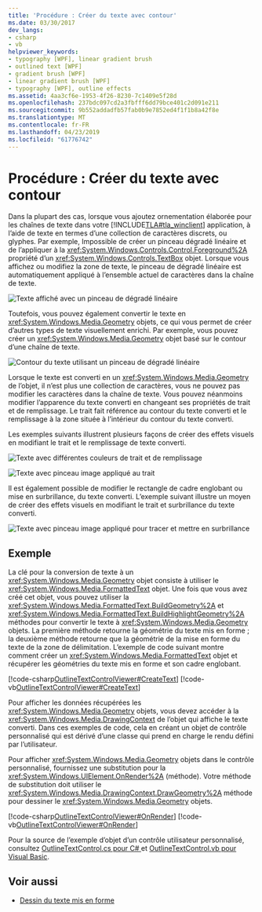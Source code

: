 ```yaml
---
title: 'Procédure : Créer du texte avec contour'
ms.date: 03/30/2017
dev_langs:
- csharp
- vb
helpviewer_keywords:
- typography [WPF], linear gradient brush
- outlined text [WPF]
- gradient brush [WPF]
- linear gradient brush [WPF]
- typography [WPF], outline effects
ms.assetid: 4aa3cf6e-1953-4f26-8230-7c1409e5f28d
ms.openlocfilehash: 237bdc097cd2a3fbfff6dd79bce401c2d091e211
ms.sourcegitcommit: 9b552addadfb57fab0b9e7852ed4f1f1b8a42f8e
ms.translationtype: MT
ms.contentlocale: fr-FR
ms.lasthandoff: 04/23/2019
ms.locfileid: "61776742"
---
```

# <a name="how-to-create-outlined-text"></a>Procédure : Créer du texte avec contour
Dans la plupart des cas, lorsque vous ajoutez ornementation élaborée pour les chaînes de texte dans votre [!INCLUDE[TLA#tla_winclient](../../../../includes/tlasharptla-winclient-md.md)] application, à l’aide de texte en termes d’une collection de caractères discrets, ou glyphes. Par exemple, Impossible de créer un pinceau dégradé linéaire et de l’appliquer à la <xref:System.Windows.Controls.Control.Foreground%2A> propriété d’un <xref:System.Windows.Controls.TextBox> objet. Lorsque vous affichez ou modifiez la zone de texte, le pinceau de dégradé linéaire est automatiquement appliqué à l’ensemble actuel de caractères dans la chaîne de texte.  
  
 ![Texte affiché avec un pinceau de dégradé linéaire](./media/how-to-create-outlined-text/text-linear-gradient.jpg)    
  
 Toutefois, vous pouvez également convertir le texte en <xref:System.Windows.Media.Geometry> objets, ce qui vous permet de créer d’autres types de texte visuellement enrichi. Par exemple, vous pouvez créer un <xref:System.Windows.Media.Geometry> objet basé sur le contour d’une chaîne de texte.  
  
 ![Contour du texte utilisant un pinceau de dégradé linéaire](./media/how-to-create-outlined-text/text-outline-linear-gradient.jpg)  
  
 Lorsque le texte est converti en un <xref:System.Windows.Media.Geometry> de l’objet, il n’est plus une collection de caractères, vous ne pouvez pas modifier les caractères dans la chaîne de texte. Vous pouvez néanmoins modifier l’apparence du texte converti en changeant ses propriétés de trait et de remplissage. Le trait fait référence au contour du texte converti et le remplissage à la zone située à l’intérieur du contour du texte converti.  
  
 Les exemples suivants illustrent plusieurs façons de créer des effets visuels en modifiant le trait et le remplissage de texte converti.  
  
 ![Texte avec différentes couleurs de trait et de remplissage](./media/how-to-create-outlined-text/fill-stroke-text-effect.jpg)  
  
 ![Texte avec pinceau image appliqué au trait](./media/how-to-create-outlined-text/image-brush-application.jpg)
  
 Il est également possible de modifier le rectangle de cadre englobant ou mise en surbrillance, du texte converti. L’exemple suivant illustre un moyen de créer des effets visuels en modifiant le trait et surbrillance du texte converti.  
  
 ![Texte avec pinceau image appliqué pour tracer et mettre en surbrillance](./media/how-to-create-outlined-text/image-brush-text-application.jpg)

## <a name="example"></a>Exemple  
 La clé pour la conversion de texte à un <xref:System.Windows.Media.Geometry> objet consiste à utiliser le <xref:System.Windows.Media.FormattedText> objet. Une fois que vous avez créé cet objet, vous pouvez utiliser la <xref:System.Windows.Media.FormattedText.BuildGeometry%2A> et <xref:System.Windows.Media.FormattedText.BuildHighlightGeometry%2A> méthodes pour convertir le texte à <xref:System.Windows.Media.Geometry> objets. La première méthode retourne la géométrie du texte mis en forme ; la deuxième méthode retourne que la géométrie de la mise en forme du texte de la zone de délimitation. L’exemple de code suivant montre comment créer un <xref:System.Windows.Media.FormattedText> objet et récupérer les géométries du texte mis en forme et son cadre englobant.  
  
 [!code-csharp[OutlineTextControlViewer#CreateText](~/samples/snippets/csharp/VS_Snippets_Wpf/OutlineTextControlViewer/CSharp/OutlineTextControl.cs#createtext)]
 [!code-vb[OutlineTextControlViewer#CreateText](~/samples/snippets/visualbasic/VS_Snippets_Wpf/OutlineTextControlViewer/visualbasic/outlinetextcontrol.vb#createtext)]  
  
 Pour afficher les données récupérées les <xref:System.Windows.Media.Geometry> objets, vous devez accéder à la <xref:System.Windows.Media.DrawingContext> de l’objet qui affiche le texte converti. Dans ces exemples de code, cela en créant un objet de contrôle personnalisé qui est dérivé d’une classe qui prend en charge le rendu défini par l’utilisateur.  
  
 Pour afficher <xref:System.Windows.Media.Geometry> objets dans le contrôle personnalisé, fournissez une substitution pour la <xref:System.Windows.UIElement.OnRender%2A> (méthode). Votre méthode de substitution doit utiliser le <xref:System.Windows.Media.DrawingContext.DrawGeometry%2A> méthode pour dessiner le <xref:System.Windows.Media.Geometry> objets.  
  
 [!code-csharp[OutlineTextControlViewer#OnRender](~/samples/snippets/csharp/VS_Snippets_Wpf/OutlineTextControlViewer/CSharp/OutlineTextControl.cs#onrender)]
 [!code-vb[OutlineTextControlViewer#OnRender](~/samples/snippets/visualbasic/VS_Snippets_Wpf/OutlineTextControlViewer/visualbasic/outlinetextcontrol.vb#onrender)]  
  
  Pour la source de l’exemple d’objet d’un contrôle utilisateur personnalisé, consultez [OutlineTextControl.cs pour C# ](https://github.com/dotnet/samples/blob/master/snippets/csharp/VS_Snippets_Wpf/OutlineTextControlViewer/CSharp/OutlineTextControl.cs) et [OutlineTextControl.vb pour Visual Basic](https://github.com/dotnet/samples/blob/master/snippets/visualbasic/VS_Snippets_Wpf/OutlineTextControlViewer/visualbasic/outlinetextcontrol.vb). 
  
## <a name="see-also"></a>Voir aussi

- [Dessin du texte mis en forme](drawing-formatted-text.md)
